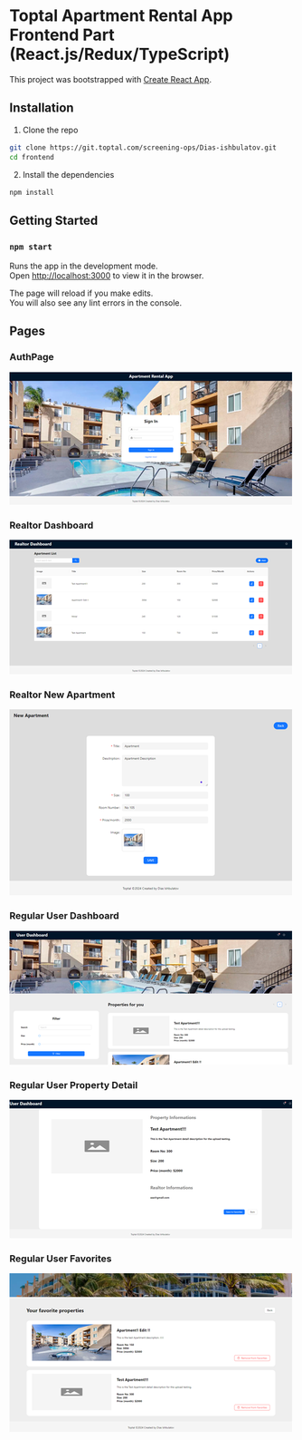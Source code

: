 # Toptal Apartment Rental App Frontend Part (React.js/Redux/TypeScript)

This project was bootstrapped with [Create React App](https://github.com/facebook/create-react-app).

## Installation
1. Clone the repo

```bash
git clone https://git.toptal.com/screening-ops/Dias-ishbulatov.git
cd frontend
```
2. Install the dependencies

```bash
npm install
```


## Getting Started


### `npm start`

Runs the app in the development mode.\
Open [http://localhost:3000](http://localhost:3000) to view it in the browser.

The page will reload if you make edits.\
You will also see any lint errors in the console.


## Pages

### AuthPage

![](frontend/screenshots/auth.png)

### Realtor Dashboard

![](frontend/screenshots/admin1.png)

### Realtor New Apartment

![](frontend/screenshots/admin2.png)


### Regular User Dashboard

![](frontend/screenshots/user1.png)

### Regular User Property Detail

![](frontend/screenshots/user2.png)

### Regular User Favorites

![](frontend/screenshots/user3.png)